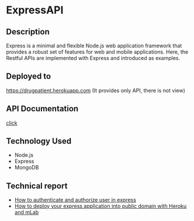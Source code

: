 # ExpressAPI

## Description

Express is a minimal and flexible Node.js web application framework that provides a robust set of features for web and mobile applications. Here, the Restful APIs are implemented with Express and introduced as examples.

## Deployed to
https://drugpatient.herokuapp.com
(It provides only API, there is not view)

## API Documentation

[click](https://documenter.getpostman.com/view/438036/RzfasCSb)

## Technology Used

- Node.js
- Express
- MongoDB

## Technical report

- [How to authenticate and authorize user in express](https://medium.com/@mikyung.lee11/how-to-authenticate-and-authorize-user-in-express-244bb2b29d4a)
- [How to deploy your express application into public domain with Heroku and mLab](https://medium.com/@mikyung.lee11/how-to-deploy-your-express-application-into-public-domain-with-haroku-fd9e22d42453)

